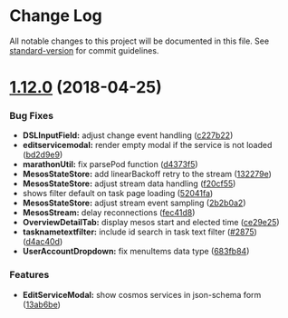 # Change Log

All notable changes to this project will be documented in this file. See [standard-version](https://github.com/conventional-changelog/standard-version) for commit guidelines.

<a name="1.12.0"></a>
# [1.12.0](https://github.com/dcos/dcos-ui/compare/v1.11.1...v1.12.0) (2018-04-25)


### Bug Fixes

* **DSLInputField:** adjust change event handling ([c227b22](https://github.com/dcos/dcos-ui/commit/c227b22))
* **editservicemodal:** render empty modal if the service is not loaded ([bd2d9e9](https://github.com/dcos/dcos-ui/commit/bd2d9e9))
* **marathonUtil:** fix parsePod function ([d4373f5](https://github.com/dcos/dcos-ui/commit/d4373f5))
* **MesosStateStore:** add linearBackoff retry to the stream ([132279e](https://github.com/dcos/dcos-ui/commit/132279e))
* **MesosStateStore:** adjust stream data handling ([f20cf55](https://github.com/dcos/dcos-ui/commit/f20cf55))
* shows filter default on task page loading ([52041fa](https://github.com/dcos/dcos-ui/commit/52041fa))
* **MesosStateStore:** adjust stream event sampling ([2b2b0a2](https://github.com/dcos/dcos-ui/commit/2b2b0a2))
* **MesosStream:** delay reconnections ([fec41d8](https://github.com/dcos/dcos-ui/commit/fec41d8))
* **OverviewDetailTab:** display mesos start and elected time ([ce29e25](https://github.com/dcos/dcos-ui/commit/ce29e25))
* **tasknametextfilter:** include id search in task text filter ([#2875](https://github.com/dcos/dcos-ui/issues/2875)) ([d4ac40d](https://github.com/dcos/dcos-ui/commit/d4ac40d))
* **UserAccountDropdown:** fix menuItems data type ([683fb84](https://github.com/dcos/dcos-ui/commit/683fb84))


### Features

* **EditServiceModal:** show cosmos services in json-schema form ([13ab6be](https://github.com/dcos/dcos-ui/commit/13ab6be))
